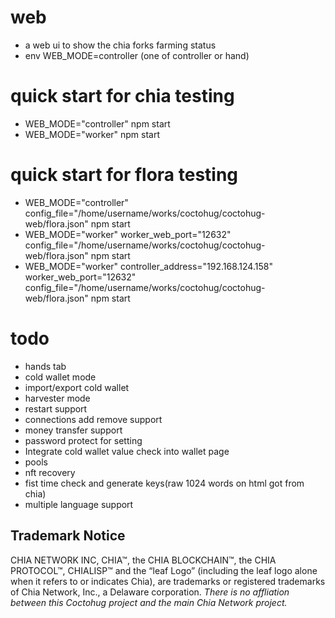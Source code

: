 # web
- a web ui to show the chia forks farming status
- env WEB_MODE=controller (one of controller or hand)

# quick start for chia testing
- WEB_MODE="controller" npm start
- WEB_MODE="worker" npm start

# quick start for flora testing
- WEB_MODE="controller" config_file="/home/username/works/coctohug/coctohug-web/flora.json" npm start
- WEB_MODE="worker" worker_web_port="12632" config_file="/home/username/works/coctohug/coctohug-web/flora.json" npm start
- WEB_MODE="worker" controller_address="192.168.124.158" worker_web_port="12632" config_file="/home/username/works/coctohug/coctohug-web/flora.json" npm start

# todo
- hands tab
- cold wallet mode
- import/export cold wallet
- harvester mode
- restart support
- connections add remove support
- money transfer support
- password protect for setting
- Integrate cold wallet value check into wallet page
- pools
- nft recovery
- fist time check and generate keys(raw 1024 words on html got from chia)
- multiple language support

## Trademark Notice
CHIA NETWORK INC, CHIA™, the CHIA BLOCKCHAIN™, the CHIA PROTOCOL™, CHIALISP™ and the “leaf Logo” (including the leaf logo alone when it refers to or indicates Chia), are trademarks or registered trademarks of Chia Network, Inc., a Delaware corporation. *There is no affliation between this Coctohug project and the main Chia Network project.*
